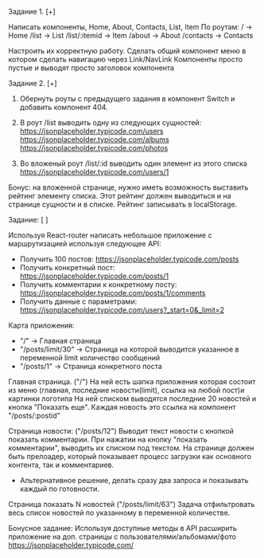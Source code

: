 Задание 1.
[+]

Написать компоненты, Home, About, Contacts, List, Item
По роутам:
/             -> Home
/list         -> List
/list/:itemid -> Item
/about        -> About
/contacts     -> Contacts

Настроить их корректную работу.
Сделать общий компонент меню в котором сделать навигацию через Link/NavLink
Компоненты просто пустые и выводят просто заголовок компонента


Задание 2.
[+]

1) Обернуть роуты с предыдущего задания в компонент Switch и добавить компонент 404.

2) В роут /list выводить одну из следующих сущностей:
https://jsonplaceholder.typicode.com/users
https://jsonplaceholder.typicode.com/albums
https://jsonplaceholder.typicode.com/photos

3) Во вложеный роут /list/:id выводить один элемент из этого списка
https://jsonplaceholder.typicode.com/users/1

Бонус: на вложенной странице, нужно иметь возможность выставить рейтинг элементу списка.
Этот рейтинг должен выводиться и на странице сущности и в списке.
Рейтинг записывать в localStorage.


Задание:
[ ]

Используя React-router написать небольшое приложение с маршрутизацией используя следующее API:

- Получить 100 постов: https://jsonplaceholder.typicode.com/posts
- Получить конкретный пост: https://jsonplaceholder.typicode.com/posts/1
- Получить комментарии к конкретному посту: https://jsonplaceholder.typicode.com/posts/1/comments
- Получить данные с параметрами: https://jsonplaceholder.typicode.com/users?_start=0&_limit=2


Карта приложения:

- "/" -> Главная страница
- "/posts/limit/30" -> Страница на которой выводится указанное в переменной limit количество сообщений
- "/posts/1" -> Страница конкретного поста

Главная страница. ("/")
На ней есть шапка приложения которая состоит из меню (главная, последние новости(limit), ссылка на любой пост)и картинки логотипа
На ней списком выводятся последние 20 новостей и кнопка "Показать еще".
Каждая новость это ссылка на компонент "/posts/:postid"

Страница новости: ("/posts/12")
Выводит текст новости с кнопкой показать комментарии.
При нажатии на кнопку "показать комментарии", выводить их списком под текстом.
На странице должен быть прелоадер, который показывает процесс загрузки как основного
контента, так и комментариев.
- Альтернативное решение, делать сразу два запроса и показывать каждый по готовности.

Страница показать N новостей ("/posts/limit/63")
Задача отфильтровать весь список новостей по указанному в переменной количестве.

Бонусное задание:
Используя доступные методы в API расширить приложение на доп. страницы с
пользователями/альбомами/фото
https://jsonplaceholder.typicode.com/




